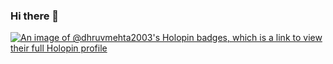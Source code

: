 ### Hi there 👋
[![An image of @dhruvmehta2003's Holopin badges, which is a link to view their full Holopin profile](https://holopin.me/dhruvmehta2003)](https://holopin.io/@dhruvmehta2003)
<!--
**dhruvmehta2003/dhruvmehta2003** is a ✨ _special_ ✨ repository because its `README.md` (this file) appears on your GitHub profile.

Here are some ideas to get you started:

- 🔭 I’m currently working on ...
- 🌱 I’m currently learning ...
- 👯 I’m looking to collaborate on ...
- 🤔 I’m looking for help with ...
- 💬 Ask me about ...
- 📫 How to reach me: ...
- 😄 Pronouns: ...
- ⚡ Fun fact: ...
-->
